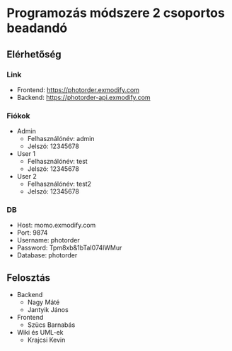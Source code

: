 # Programozás módszere 2 csoportos beadandó

## Elérhetőség

### Link
- Frontend: https://photorder.exmodify.com
- Backend: https://photorder-api.exmodify.com

### Fiókok
- Admin
  - Felhasználónév: admin
  - Jelszó: 12345678
- User 1
  - Felhasználónév: test
  - Jelszó: 12345678
- User 2
  - Felhasználónév: test2
  - Jelszó: 12345678

### DB
- Host: momo.exmodify.com
- Port: 9874
- Username: photorder 
- Password: Tpm8xb&1bTaI074lWMur 
- Database: photorder

## Felosztás
- Backend
  - Nagy Máté
  - Jantyik János
- Frontend
  - Szücs Barnabás
- Wiki és UML-ek
  - Krajcsi Kevin
